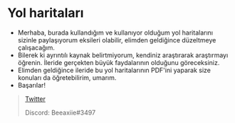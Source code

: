 # Yol haritaları

- Merhaba, burada kullandığım ve kullanıyor olduğum yol haritalarını sizinle paylaşıyorum eksileri olabilir, elimden geldiğince düzeltmeye çalışacağım.
- Bilerek ki ayrıntılı kaynak belirtmiyorum, kendiniz araştırarak araştırmayı öğrenin. İleride gerçekten büyük faydalarının olduğunu göreceksiniz.
- Elimden geldiğince ileride bu yol haritalarının PDF'ini yaparak size konuları da öğretebilirim, umarım.
- Başarılar!

> [Twitter](https://twitter.com/beeaxiie)
>
> Discord: Beeaxiie#3497 
